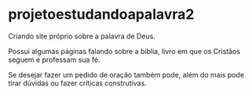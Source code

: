# projetoestudandoapalavra2
 Criando site próprio sobre a palavra de Deus.
 
 Possui algumas páginas falando sobre a bíblia, livro em que os Cristãos seguem e professam sua fé.
 
 Se desejar fazer um pedido de oração também pode, além do mais pode tirar dúvidas ou fazer críticas construtivas.
